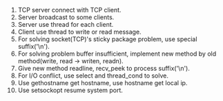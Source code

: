 1. TCP server connect with TCP client.
2. Server broadcast to some clients.
3. Server use thread for each client.
4. Client use thread to write or read message.
5. For solving socket(TCP)'s sticky package problem, use special suffix('\n').
6. For solving problem buffer insufficient, implement new method by old method(write, read -> writen, readn).
7. Give new method readline, recv_peek to process suffix('\n').
8. For I/O conflict, use select and thread_cond to solve.
9. Use gethostname get hostname, use hostname get local ip.
10. Use setsockopt resume system port.
